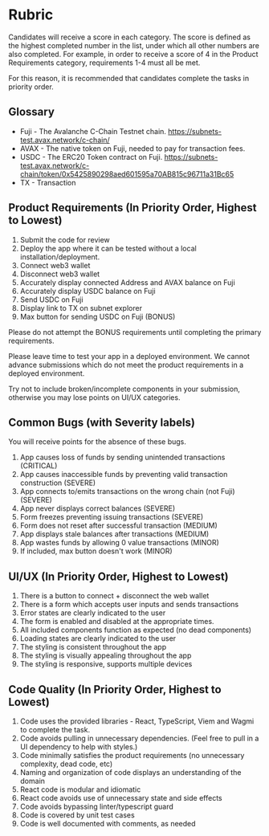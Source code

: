 # Rubric

Candidates will receive a score in each category. The score is defined as the highest completed number in the list, under which all other numbers are also completed. For example, in order to receive a score of 4 in the Product Requirements category, requirements 1-4 must all be met.

For this reason, it is recommended that candidates complete the tasks in priority order.

## Glossary

- Fuji - The Avalanche C-Chain Testnet chain. https://subnets-test.avax.network/c-chain/
- AVAX - The native token on Fuji, needed to pay for transaction fees.
- USDC - The ERC20 Token contract on Fuji. https://subnets-test.avax.network/c-chain/token/0x5425890298aed601595a70AB815c96711a31Bc65
- TX - Transaction

## Product Requirements (In Priority Order, Highest to Lowest)

1. Submit the code for review
2. Deploy the app where it can be tested without a local installation/deployment.
3. Connect web3 wallet
4. Disconnect web3 wallet
5. Accurately display connected Address and AVAX balance on Fuji
6. Accurately display USDC balance on Fuji
7. Send USDC on Fuji
8. Display link to TX on subnet explorer
9. Max button for sending USDC on Fuji (BONUS)

Please do not attempt the BONUS requirements until completing the primary requirements.

Please leave time to test your app in a deployed environment. We cannot advance submissions which do not meet the product requirements in a deployed environment.

Try not to include broken/incomplete components in your submission, otherwise you may lose points on UI/UX categories.

## Common Bugs (with Severity labels)

You will receive points for the absence of these bugs.

1. App causes loss of funds by sending unintended transactions (CRITICAL)
2. App causes inaccessible funds by preventing valid transaction construction (SEVERE)
3. App connects to/emits transactions on the wrong chain (not Fuji) (SEVERE)
4. App never displays correct balances (SEVERE)
5. Form freezes preventing issuing transactions (SEVERE)
6. Form does not reset after successful transaction (MEDIUM)
7. App displays stale balances after transactions (MEDIUM)
8. App wastes funds by allowing 0 value transactions (MINOR)
9. If included, max button doesn't work (MINOR)

## UI/UX (In Priority Order, Highest to Lowest)

1. There is a button to connect + disconnect the web wallet
2. There is a form which accepts user inputs and sends transactions
3. Error states are clearly indicated to the user
4. The form is enabled and disabled at the appropriate times.
5. All included components function as expected (no dead components)
6. Loading states are clearly indicated to the user
7. The styling is consistent throughout the app
8. The styling is visually appealing throughout the app
9. The styling is responsive, supports multiple devices

## Code Quality (In Priority Order, Highest to Lowest)

1. Code uses the provided libraries - React, TypeScript, Viem and Wagmi to complete the task.
2. Code avoids pulling in unnecessary dependencies. (Feel free to pull in a UI dependency to help with styles.)
3. Code minimally satisfies the product requirements (no unnecessary complexity, dead code, etc)
4. Naming and organization of code displays an understanding of the domain
5. React code is modular and idiomatic
6. React code avoids use of unnecessary state and side effects
7. Code avoids bypassing linter/typescript guard
8. Code is covered by unit test cases
9. Code is well documented with comments, as needed

